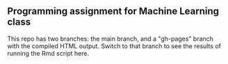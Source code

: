 ## Programming assignment for Machine Learning class

This repo has two branches: the main branch, and a "gh-pages"
branch with the compiled HTML output. Switch to that branch
to see the results of running the Rmd script here.

